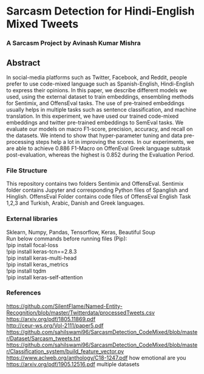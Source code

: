# Sarcasm Detection for Hindi-English Mixed Tweets
### A Sarcasm Project by Avinash Kumar Mishra

## Abstract 
In social-media platforms such as Twitter, Facebook, and Reddit, people prefer to use code-mixed
language such as Spanish-English, Hindi-English to express their opinions. In this paper, we
describe different models we used, using the external dataset to train embeddings, ensembling
methods for Sentimix, and OffensEval tasks. The use of pre-trained embeddings usually helps in
multiple tasks such as sentence classification, and machine translation. In this experiment, we have
used our trained code-mixed embeddings and twitter pre-trained embeddings to SemEval tasks.
We evaluate our models on macro F1-score, precision, accuracy, and recall on the datasets. We
intend to show that hyper-parameter tuning and data pre-processing steps help a lot in improving
the scores. In our experiments, we are able to achieve 0.886 F1-Macro on OffenEval Greek
language subtask post-evaluation, whereas the highest is 0.852 during the Evaluation Period.

### File Structure
This repository contains two folders Sentimix and OffensEval. Sentimix folder contains Jupyter and corresponding Python files of Spanglish and Hinglish. OffensEval Folder contains code files of OffensEval English Task 1,2,3 and Turkish, Arabic, Danish and Greek languages.

### External libraries
Sklearn, Numpy, Pandas, Tensorflow, Keras, Beautiful Soup <br />
Run below commands before running files (Pip):<br />
!pip install focal-loss <br />
!pip install keras-tcn==2.8.3 <br />
!pip install keras-multi-head <br />
!pip install keras_metrics <br />
!pip install tqdm <br />
!pip install keras-self-attention <br />

### References
https://github.com/SilentFlame/Named-Entity-Recognition/blob/master/Twitterdata/processedTweets.csv <br />
https://arxiv.org/pdf/1805.11869.pdf <br />
http://ceur-ws.org/Vol-2111/paper5.pdf <br />
https://github.com/sahilswami96/SarcasmDetection_CodeMixed/blob/master/Dataset/Sarcasm_tweets.txt <br />
https://github.com/sahilswami96/SarcasmDetection_CodeMixed/blob/master/Classification_system/build_feature_vector.py <br />
https://www.aclweb.org/anthology/C18-1247.pdf how emotional are you <br />
https://arxiv.org/pdf/1905.12516.pdf multiple datasets <br />
